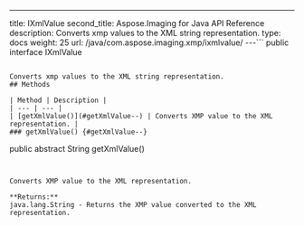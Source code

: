 ---
title: IXmlValue
second_title: Aspose.Imaging for Java API Reference
description: Converts xmp values to the XML string representation.
type: docs
weight: 25
url: /java/com.aspose.imaging.xmp/ixmlvalue/
---```
public interface IXmlValue
```

Converts xmp values to the XML string representation.
## Methods

| Method | Description |
| --- | --- |
| [getXmlValue()](#getXmlValue--) | Converts XMP value to the XML representation. |
### getXmlValue() {#getXmlValue--}
```
public abstract String getXmlValue()
```


Converts XMP value to the XML representation.

**Returns:**
java.lang.String - Returns the XMP value converted to the XML representation.
